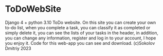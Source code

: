 # ToDoWebSite
Django 4 + python 3.10 ToDo website. On this site you can create your own to-do list, when you complete a task, you can classify it as completed or simply delete it, you can see the lists of your tasks in the header, in addition, you can change any information, register and log in to your account, I hope you enjoy it. Code for this web-app you can see and download.
(c)Sokolov Dmitriy 2023
